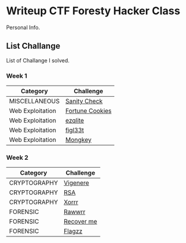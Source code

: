 # Writeup CTF Foresty Hacker Class
Personal Info.

## List Challange
List of Challange I solved.

### Week 1
| Category | Challenge |
| --- | --- |
| MISCELLANEOUS    | [Sanity Check](https://github.com/qodrizizi/CTF_WRITEUP/blob/9dc6a7e61c91560dd202869ca50a1871315356d9/Sanity_CHECK.md)
| Web Exploitation | [Fortune Cookies](https://github.com/qodrizizi/CTF_WRITEUP/blob/0488dc0f947dc11bbf2b15d54d1f01551029c4b1/Fortune_cookies.md)
| Web Exploitation | [ezqlite](/Judul%203/)
| Web Exploitation | [figl33t](/Judul%204/)
| Web Exploitation | [Mongkey](/Judul%204/)

### Week 2
| Category | Challenge |
| --- | --- |
| CRYPTOGRAPHY | [Vigenere](https://github.com/qodrizizi/CTF_WRITEUP/blob/a2adc650560154a7faba539de7d7853751fcbe95/Vigenere.md)
| CRYPTOGRAPHY | [RSA](https://github.com/qodrizizi/CTF_WRITEUP/blob/53579d4d249f8b478169a4fb64d0f7964fd53a73/RSA.md)
| CRYPTOGRAPHY | [Xorrr](/Judul%203/)
| FORENSIC     | [Rawwrr](/Judul%204/)
| FORENSIC     | [Recover me](https://github.com/qodrizizi/CTF_WRITEUP/blob/a2adc650560154a7faba539de7d7853751fcbe95/Recover_me.md)
| FORENSIC     | [Flagzz](/Judul%204/)
